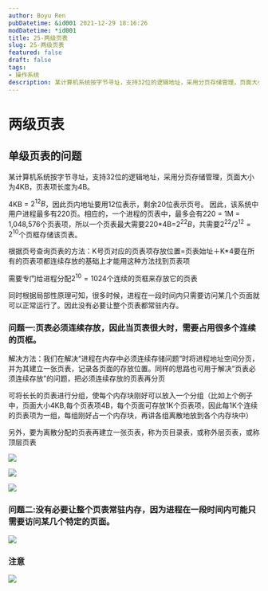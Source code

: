 ```yaml
---
author: Boyu Ren
pubDatetime: &id001 2021-12-29 18:16:26
modDatetime: *id001
title: 25-两级页表
slug: 25-两级页表
featured: false
draft: false
tags:
- 操作系统
description: 某计算机系统按字节寻址，支持32位的逻辑地址，采用分页存储管理，页面大小为4KB，页表项长度为4B。
---
```


# 两级页表

## 单级页表的问题

某计算机系统按字节寻址，支持32位的逻辑地址，采用分页存储管理，页面大小为4KB，页表项长度为4B。

4KB = $2^{12}B$，因此页内地址要用12位表示，剩余20位表示页号。
因此，该系统中用户进程最多有220页。相应的，一个进程的页表中，最多会有220 = 1M = 1,048,576个页表项，所以一个页表最大需要220*4B=$2^{22}B$，共需要$2^{22}/2^{12}=2^{10}$个页框存储该页表。

根据页号查询页表的方法：K号页对应的页表项存放位置=页表始址＋K*4要在所有的页表项都连续存放的基础上才能用这种方法找到页表项

需要专门给进程分配$2^{10}=1024$个连续的页框来存放它的页表

同时根据局部性原理可知，很多时候，进程在一段时间内只需要访问某几个页面就可以正常运行了。因此没有必要让整个页表都常驻内存。

### 问题一:页表必须连续存放，因此当页表很大时，需要占用很多个连续的页框。

解决方法：我们在解决“进程在内存中必须连续存储问题”时将进程地址空间分页，并为其建立一张页表，记录各页面的存放位置。同样的思路也可用于解决“页表必须连续存放”的问题，把必须连续存放的页表再分页

可将长长的页表进行分组，使每个内存块刚好可以放入一个分组（比如上个例子中，页面大小4KB,每个页表项4B，每个页面可存放1K个页表项，因此每1K个连续的页表项为一组，每组刚好占一个内存块，再讲各组离散地放到各个内存块中）

另外，要为离散分配的页表再建立一张页表，称为页目录表，或称外层页表，或称顶层页表

![](https://ywrbyimg.oss-cn-chengdu.aliyuncs.com/img/QQ%E6%88%AA%E5%9B%BE20211229185116.png)

![](https://ywrbyimg.oss-cn-chengdu.aliyuncs.com/img/QQ%E6%88%AA%E5%9B%BE20211229185307.png)

![](https://ywrbyimg.oss-cn-chengdu.aliyuncs.com/img/QQ%E6%88%AA%E5%9B%BE20211229185457.png)

### 问题二:没有必要让整个页表常驻内存，因为进程在一段时间内可能只需要访问某几个特定的页面。

![](https://ywrbyimg.oss-cn-chengdu.aliyuncs.com/img/QQ%E6%88%AA%E5%9B%BE20211229185602.png)


### 注意

![](https://ywrbyimg.oss-cn-chengdu.aliyuncs.com/img/QQ%E6%88%AA%E5%9B%BE20211229185810.png)